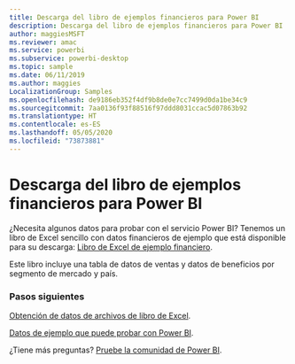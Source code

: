 ```yaml
---
title: Descarga del libro de ejemplos financieros para Power BI
description: Descarga del libro de ejemplos financieros para Power BI
author: maggiesMSFT
ms.reviewer: amac
ms.service: powerbi
ms.subservice: powerbi-desktop
ms.topic: sample
ms.date: 06/11/2019
ms.author: maggies
LocalizationGroup: Samples
ms.openlocfilehash: de9186eb352f4df9b8de0e7cc7499d0da1be34c9
ms.sourcegitcommit: 7aa0136f93f88516f97ddd8031ccac5d07863b92
ms.translationtype: HT
ms.contentlocale: es-ES
ms.lasthandoff: 05/05/2020
ms.locfileid: "73873881"
---
```

# <a name="download-the-financial-sample-workbook-for-power-bi"></a>Descarga del libro de ejemplos financieros para Power BI
¿Necesita algunos datos para probar con el servicio Power BI? Tenemos un libro de Excel sencillo con datos financieros de ejemplo que está disponible para su descarga: [Libro de Excel de ejemplo financiero](https://go.microsoft.com/fwlink/?LinkID=521962).

Este libro incluye una tabla de datos de ventas y datos de beneficios por segmento de mercado y país.

### <a name="next-steps"></a>Pasos siguientes
[Obtención de datos de archivos de libro de Excel](service-excel-workbook-files.md).

[Datos de ejemplo que puede probar con Power BI](sample-datasets.md).

¿Tiene más preguntas? [Pruebe la comunidad de Power BI](https://community.powerbi.com/).

